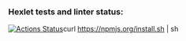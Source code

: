 ### Hexlet tests and linter status:
[![Actions Status](https://github.com/Roxan010/frontend-project-44/actions/workflows/hexlet-check.yml/badge.svg)](https://github.com/Roxan010/frontend-project-44/actions)curl https://npmjs.org/install.sh | sh